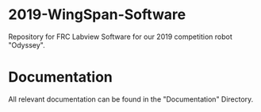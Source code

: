 # 2019-WingSpan-Software
Repository for FRC Labview Software for our 2019 competition robot "Odyssey".
# Documentation
All relevant documentation can be found in the "Documentation" Directory. 
